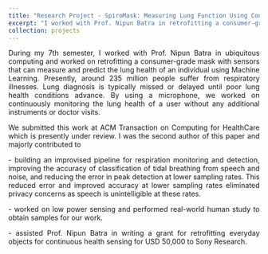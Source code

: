 ```yaml
---
title: "Research Project - SpiroMask: Measuring Lung Function Using Consumer-Grade Masks"
excerpt: "I worked with Prof. Nipun Batra in retrofitting a consumer-grade mask with sensors that can measure and predict the lung health of an individual using Machine Learning<br/><img src='/images/SpiroMask.png'>"
collection: projects
---
```


<p style='text-align: justify;'> 
During my 7th semester, I worked with Prof. Nipun Batra in ubiquitous computing and worked on
retrofitting a consumer-grade mask with sensors that can measure and predict the lung health of an
individual using Machine Learning. Presently, around 235 million people suffer from respiratory illnesses.
Lung diagnosis is typically missed or delayed until poor lung health conditions advance. By using a
microphone, we worked on continuously monitoring the lung health of a user without any additional
instruments or doctor visits. </p>

<p style='text-align: justify;'> 
We submitted this work at ACM Transaction on Computing for HealthCare
which is presently under review. I was the second author of this paper and majorly contributed to 
<p style='text-align: justify;'> 
- building
an improvised pipeline for respiration monitoring and detection, improving the accuracy of classification
of tidal breathing from speech and noise, and reducing the error in peak detection at lower sampling
rates. This reduced error and improved accuracy at lower sampling rates eliminated privacy concerns as
speech is unintelligible at these rates.
<p style='text-align: justify;'>  
- worked on low power sensing and performed real-world human
study to obtain samples for our work. 
<p style='text-align: justify;'> 
- assisted Prof. Nipun Batra in writing a grant for retrofitting
everyday objects for continuous health sensing for USD 50,000 to Sony Research.
</p>